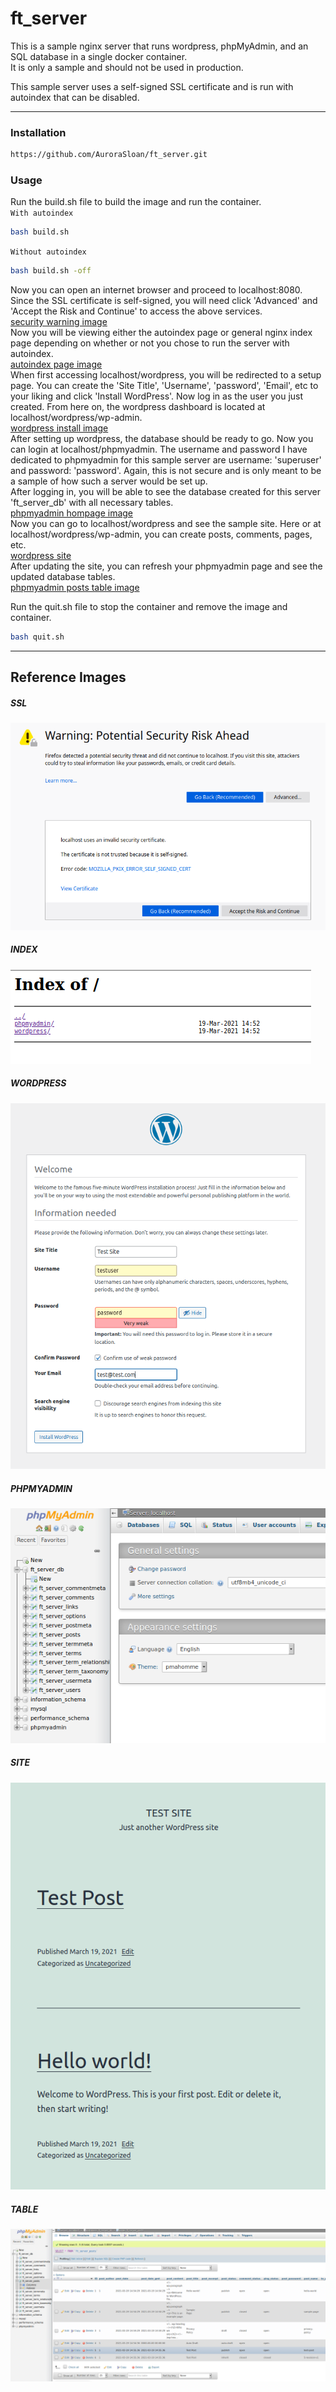 # ft_server
This is a sample nginx server that runs wordpress, phpMyAdmin, and an SQL database in a single docker container.<br>
It is only a sample and should not be used in production.

This sample server uses a self-signed SSL certificate and is run with autoindex that can be disabled. 

----
### Installation
```bash
https://github.com/AuroraSloan/ft_server.git
```

### Usage
Run the build.sh file to build the image and run the container.<br>
```With autoindex```
```bash
bash build.sh
```
```Without autoindex```
```bash
bash build.sh -off
```
Now you can open an internet browser and proceed to localhost:8080. Since the SSL certificate is self-signed, you will need click 'Advanced' and 'Accept the Risk and Continue' to access the above services.<br>
[security warning image](https://github.com/AuroraSloan/ft_server/blob/main/README.md#ssl)<br>
Now you will be viewing either the autoindex page or general nginx index page depending on whether or not you chose to run the server with autoindex.<br>
[autoindex page image](https://github.com/AuroraSloan/ft_server/blob/main/README.md#index)<br>
When first accessing localhost/wordpress, you will be redirected to a setup page. You can create the 'Site Title', 'Username', 'password', 'Email', etc to your liking and click 'Install WordPress'. Now log in as the user you just created. From here on, the wordpress dashboard is located at localhost/wordpress/wp-admin.<br>
[wordpress install image](https://github.com/AuroraSloan/ft_server/blob/main/README.md#wordpress)<br>
After setting up wordpress, the database should be ready to go. Now you can login at localhost/phpmyadmin. The username and password I have dedicated to phpmyadmin for this sample server are username: 'superuser' and password: 'password'. Again, this is not secure and is only meant to be a sample of how such a server would be set up.<br>
After logging in, you will be able to see the database created for this server 'ft_server_db' with all necessary tables.<br>
[phpmyadmin hompage image](https://github.com/AuroraSloan/ft_server/blob/main/README.md#phpmyadmin)<br>
Now you can go to localhost/wordpress and see the sample site. Here or at localhost/wordpress/wp-admin, you can create posts, comments, pages, etc.<br>
[wordpress site](https://github.com/AuroraSloan/ft_server/blob/main/README.md#site)<br>
After updating the site, you can refresh your phpmyadmin page and see the updated database tables.<br>
[phpmyadmin posts table image](https://github.com/AuroraSloan/ft_server/blob/main/README.md#table)<br>

Run the quit.sh file to stop the container and remove the image and container.
```bash
bash quit.sh
```

----
## Reference Images
##### SSL
![SSL](imgs/ssl.PNG)
##### INDEX
![INDEX](imgs/index.PNG)
##### WORDPRESS
![WORDPRESS](imgs/wordpress.PNG)
##### PHPMYADMIN
![PHPMYADMIN](imgs/phpmyadmin.PNG)
##### SITE
![SITE](imgs/site.PNG)
##### TABLE
![TABLE](imgs/test.PNG)

